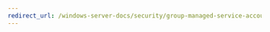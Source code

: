 ```yaml
---
redirect_url: /windows-server-docs/security/group-managed-service-accounts/security-options/interactive-logon-message-text-for-users-attempting-to-log-on.md
---
```

